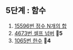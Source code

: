 ## 5단계 : 함수

1. [15596번 정수 N개의 합](./01_15596.py)
2. [4673번 셀프 넘버](./02_4673.py) 🥈**5**
3. [1065번 한수](./03_1065.py) 🥈**4**